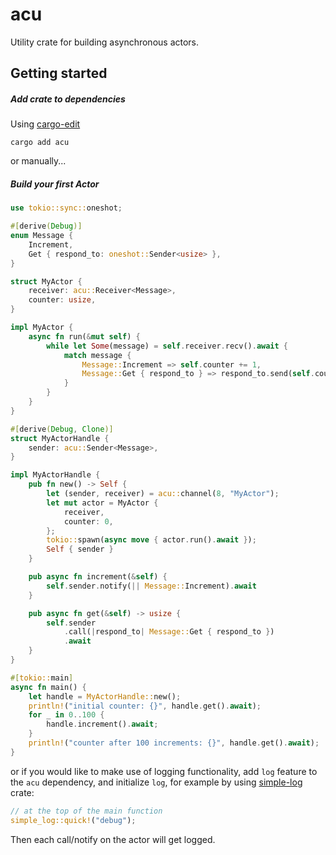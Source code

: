 # acu

Utility crate for building asynchronous actors.

## Getting started

##### Add crate to dependencies

Using [cargo-edit](https://github.com/killercup/cargo-edit)
```
cargo add acu
```
or manually...

##### Build your first Actor

```rust
use tokio::sync::oneshot;

#[derive(Debug)]
enum Message {
    Increment,
    Get { respond_to: oneshot::Sender<usize> },
}

struct MyActor {
    receiver: acu::Receiver<Message>,
    counter: usize,
}

impl MyActor {
    async fn run(&mut self) {
        while let Some(message) = self.receiver.recv().await {
            match message {
                Message::Increment => self.counter += 1,
                Message::Get { respond_to } => respond_to.send(self.counter).unwrap(),
            }
        }
    }
}

#[derive(Debug, Clone)]
struct MyActorHandle {
    sender: acu::Sender<Message>,
}

impl MyActorHandle {
    pub fn new() -> Self {
        let (sender, receiver) = acu::channel(8, "MyActor");
        let mut actor = MyActor {
            receiver,
            counter: 0,
        };
        tokio::spawn(async move { actor.run().await });
        Self { sender }
    }

    pub async fn increment(&self) {
        self.sender.notify(|| Message::Increment).await
    }

    pub async fn get(&self) -> usize {
        self.sender
            .call(|respond_to| Message::Get { respond_to })
            .await
    }
}

#[tokio::main]
async fn main() {
    let handle = MyActorHandle::new();
    println!("initial counter: {}", handle.get().await);
    for _ in 0..100 {
        handle.increment().await;
    }
    println!("counter after 100 increments: {}", handle.get().await);
}
```

or if you would like to make use of logging functionality, add `log` feature to the `acu` dependency, and initialize `log`, for example by using [simple-log](https://lib.rs/crates/simple-log) crate:
```rust
// at the top of the main function
simple_log::quick!("debug");
```

Then each call/notify on the actor will get logged.